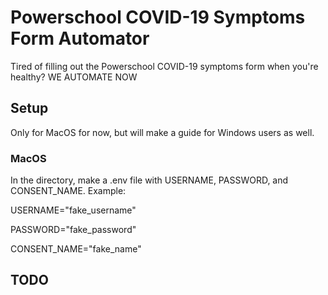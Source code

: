 # Powerschool COVID-19 Symptoms Form Automator 

Tired of filling out the Powerschool COVID-19 symptoms form when you're healthy? WE AUTOMATE NOW

## Setup 

Only for MacOS for now, but will make a guide for Windows users as well. 

### MacOS 

In the directory, make a .env file with USERNAME, PASSWORD, and CONSENT_NAME. Example:

USERNAME="fake_username"

PASSWORD="fake_password"

CONSENT_NAME="fake_name"

## TODO 

